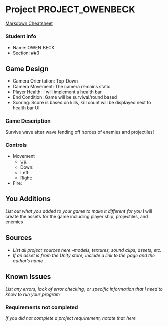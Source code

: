 # Project PROJECT_OWENBECK

[Markdown Cheatsheet](https://github.com/adam-p/markdown-here/wiki/Markdown-Here-Cheatsheet)

### Student Info

-   Name: OWEN BECK
-   Section: ##3

## Game Design

-   Camera Orientation: Top-Down
-   Camera Movement: The camera remains static
-   Player Health: I will implement a health bar
-   End Condition: Game will be survival/round based
-   Scoring: Score is based on kills, kill count will be displayed next to health bar UI

### Game Description

Survive wave after wave fending off hordes of enemies and projectiles!

### Controls

-   Movement
    -   Up: 
    -   Down: 
    -   Left: 
    -   Right: 
-   Fire: 

## You Additions

_List out what you added to your game to make it different for you_
I will create the assets for the game including player ship, projectiles, and enemies

## Sources

-   _List all project sources here –models, textures, sound clips, assets, etc._
-   _If an asset is from the Unity store, include a link to the page and the author’s name_

## Known Issues

_List any errors, lack of error checking, or specific information that I need to know to run your program_

### Requirements not completed

_If you did not complete a project requirement, notate that here_

